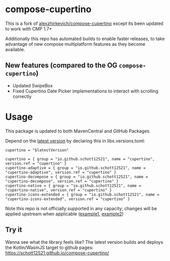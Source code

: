 # compose-cupertino

This is a fork of [alexzhirkevich/compose-cupertino](https://github.com/alexzhirkevich/compose-cupertino) except its been updated to work with CMP 1.7+

Additionally this repo has automated builds to enable faster releases, to take advantage of new compose multiplatform features as they become available.

## New features (compared to the OG `compose-cupertino`)

- Updated SwipeBox
- Fixed Cupertino Date Picker implementations to interact with scrolling correctly

# Usage

This package is updated to both MavenCentral and GitHub Packages.

Depend on the [latest version](https://github.com/schott12521/compose-cupertino/releases) by declaring this in libs.versions.toml:

```
cupertino = "$latestVersion"

cupertino = { group = "io.github.schott12521", name = "cupertino", version.ref = "cupertino" }
cupertino-adaptive = { group = "io.github.schott12521", name = "cupertino-adaptive", version.ref = "cupertino" }
cupertino-decompose = { group = "io.github.schott12521", name = "cupertino-decompose", version.ref = "cupertino" }
cupertino-native = { group = "io.github.schott12521", name = "cupertino-native", version.ref = "cupertino" }
cupertino-icons-extended = { group = "io.github.schott12521", name = "cupertino-icons-extended", version.ref = "cupertino" }
```

Note this repo is not officially supported in any capacity; changes will be applied upstream when applicable ([example1](https://github.com/alexzhirkevich/compose-cupertino/pull/74), [example2](https://github.com/alexzhirkevich/compose-cupertino/pull/77))

## Try it

Wanna see what the library feels like? The latest version builds and deploys the Kotlin/WasmJS target to github pages: https://schott12521.github.io/compose-cupertino/
